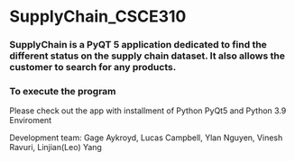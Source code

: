 # SupplyChain_CSCE310
### SupplyChain is a PyQT 5 application dedicated to find the different status on the supply chain dataset. It also allows the customer to search for any products.

### To execute the program
Please check out the app with installment of Python PyQt5 and Python 3.9 Enviroment

Development team: Gage Aykroyd, Lucas Campbell, Ylan Nguyen, Vinesh Ravuri, Linjian(Leo) Yang
